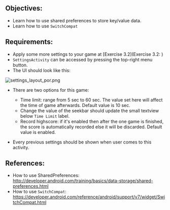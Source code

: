 ## Objectives:
* Learn how to use shared preferences to store key/value data.
* Learn how to use `SwitchCompat`

## Requirements:
* Apply some more settings to your game at [Exercise 3.2](Exercise 3.2: )
* `SettingsActivity` can be accessed by pressing the top-right menu button.
* The UI should look like this:

![settings_layout_por.png](https://bitbucket.org/repo/AARp7y/images/1271928217-settings_layout_por.png)

* There are two options for this game:
    + Time limit: range from 5 sec to 60 sec. The value set here will affect the time of game afterwards. Default value is 10 sec.
    + Change the value of the seekbar should update the small textview below `Time Limit` label.
    + Record highscore: if it's enabled then after the one game is finished, the score is automatically recorded else it will be discarded. Default value is enabled.
    
* Every previous settings should be shown when user comes to this activity.

## References:
* How to use SharedPreferences: http://developer.android.com/training/basics/data-storage/shared-preferences.html
* How to use `SwitchCompat`: https://developer.android.com/reference/android/support/v7/widget/SwitchCompat.html
